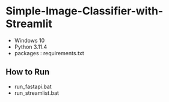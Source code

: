 # Simple-Image-Classifier-with-Streamlit

- Windows 10
- Python 3.11.4
- packages : requirements.txt

## How to Run

- run_fastapi.bat
- run_streamlist.bat